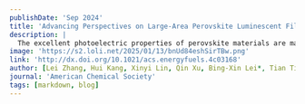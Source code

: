 ```yaml
---
publishDate: 'Sep 2024'
title: 'Advancing Perspectives on Large-Area Perovskite Luminescent Films'
description: |
  The excellent photoelectric properties of perovskite materials are mainly attributed to their high optical absorption coefficients, high carrier mobility, long carrier lifetimes, and adjustable band gaps. The ability of these materials to be engineered into large-area films offers significant advantages for practical applications, particularly in the context of portable and wearable technologies. Their lightweight and flexible characteristics further enhance their suitability for a wide range of innovative uses, from consumer electronics to advanced display technologies. Given the promising potential of large-area perovskite luminescent films (PLF), it is crucial to understand both their underlying properties and the mechanisms driving their luminescence. Therefore, this paper primarily summarizes the luminescence mechanisms of large-area PLF, including electroluminescence, photolumines-cence, and mechanoluminescence. It also explores several key fabrication methods in detail. Additionally, the paper highlights the potential applications of these luminescent films, particularly in lightweight, flexible, and wearable technologies, and discusses their prospects in practical applications. By analyzing the current state of research, this paper seeks to underscore the critical role that large-area PLF are poised to play in the future of optoelectronic devices.
image: 'https://s2.loli.net/2025/01/13/bnUd84eshSirTBw.png'
link: 'http://dx.doi.org/10.1021/acs.energyfuels.4c03168'
author: [Lei Zhang, Hui Kang, Xinyi Lin, Qin Xu, Bing-Xin Lei*, Tian Tian*, Huan Pang]
journal: 'American Chemical Society'
tags: [markdown, blog]
---
```

